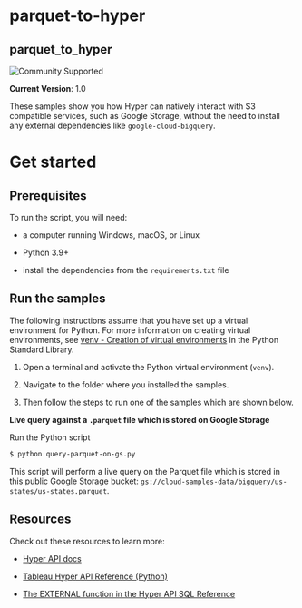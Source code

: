 # parquet-to-hyper

## __parquet_to_hyper__

![Community Supported](https://img.shields.io/badge/Support%20Level-Community%20Supported-53bd92.svg)

__Current Version__: 1.0

These samples show you how Hyper can natively interact with S3 compatible services, such as Google Storage, without the need to install any external dependencies like `google-cloud-bigquery`.

# Get started

## __Prerequisites__

To run the script, you will need:

- a computer running Windows, macOS, or Linux

- Python 3.9+

- install the dependencies from the `requirements.txt` file

## Run the samples

The following instructions assume that you have set up a virtual environment for Python. For more information on
creating virtual environments, see [venv - Creation of virtual environments](https://docs.python.org/3/library/venv.html)
in the Python Standard Library.

1. Open a terminal and activate the Python virtual environment (`venv`).

1. Navigate to the folder where you installed the samples.

1. Then follow the steps to run one of the samples which are shown below.

**Live query against a `.parquet` file which is stored on Google Storage**

Run the Python script

```bash
$ python query-parquet-on-gs.py 
```
This script will perform a live query on the Parquet file which is stored in this public Google Storage bucket: `gs://cloud-samples-data/bigquery/us-states/us-states.parquet`.

## __Resources__
Check out these resources to learn more:

- [Hyper API docs](https://tableau.github.io/hyper-db)

- [Tableau Hyper API Reference (Python)](https://tableau.github.io/hyper-db/lang_docs/py/index.html)

- [The EXTERNAL function in the Hyper API SQL Reference](https://tableau.github.io/hyper-db/docs/sql/external/)

